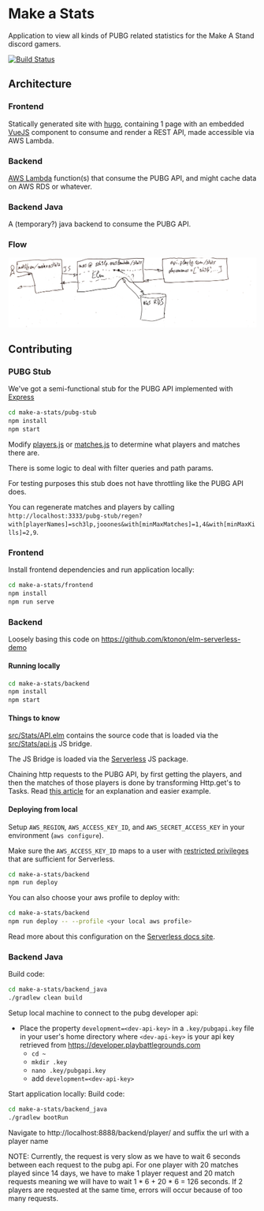 # Make a Stats
Application to view all kinds of PUBG related statistics for the Make A Stand discord gamers.

[![Build Status](https://travis-ci.org/SoftwareSandbox/make-a-stats.svg)](https://travis-ci.org/SoftwareSandbox/make-a-stats)


## Architecture
### Frontend
Statically generated site with [hugo](https://gohugo.io), containing 1 page with an embedded [VueJS](https://vuejs.org) component to consume and render a REST API, made accessible via AWS Lambda.

### Backend
[AWS Lambda](https://aws.amazon.com/lambda/) function(s) that consume the PUBG API, and might cache data on AWS RDS or whatever.

### Backend Java
A (temporary?) java backend to consume the PUBG API.

### Flow
![](docs/flow.png)

## Contributing
### PUBG Stub
We've got a semi-functional stub for the PUBG API implemented with [Express](https://expressjs.com/)

```sh
cd make-a-stats/pubg-stub
npm install
npm start
```

Modify [players.js](pubg-stub/players.js) or [matches.js](pubg-stub/matches.js) to determine what players and matches there are.

There is some logic to deal with filter queries and path params.

For testing purposes this stub does not have throttling like the PUBG API does.

You can regenerate matches and players by calling `http://localhost:3333/pubg-stub/regen?with[playerNames]=sch3lp,jooones&with[minMaxMatches]=1,4&with[minMaxKills]=2,9`.

### Frontend
Install frontend dependencies and run application locally:
```sh
cd make-a-stats/frontend
npm install
npm run serve
```

### Backend
Loosely basing this code on https://github.com/ktonon/elm-serverless-demo

#### Running locally

```sh
cd make-a-stats/backend
npm install
npm start
```

#### Things to know
[src/Stats/API.elm](src/Stats/API.elm) contains the source code that is loaded via the [src/Stats/api.js](src/Stats/api.js) JS bridge.

The JS Bridge is loaded via the [Serverless](https://serverless.com/) JS package.

Chaining http requests to the PUBG API, by first getting the players, and then the matches of those players is done by transforming Http.get's to Tasks.
Read [this article](http://tech.allo-media.net/learning/elm/2018/02/05/chaining-http-requests-in-elm.html) for an explanation and easier example.

#### Deploying from local
Setup `AWS_REGION`, `AWS_ACCESS_KEY_ID`, and `AWS_SECRET_ACCESS_KEY` in your environment (`aws configure`).

Make sure the `AWS_ACCESS_KEY_ID` maps to a user with [restricted privileges](https://github.com/serverless/serverless/issues/1439) that are sufficient for Serverless.

```sh
cd make-a-stats/backend
npm run deploy
```

You can also choose your aws profile to deploy with:

```sh
cd make-a-stats/backend
npm run deploy -- --profile <your local aws profile>
```

Read more about this configuration on the [Serverless docs site](https://serverless.com/framework/docs/providers/aws/cli-reference/config-credentials/).

### Backend Java
Build code:
```sh
cd make-a-stats/backend_java
./gradlew clean build
```

Setup local machine to connect to the pubg developer api:
- Place the property `development=<dev-api-key>` in a `.key/pubgapi.key` file in your user's home directory where `<dev-api-key>` is your api key retrieved from https://developer.playbattlegrounds.com
    - `cd ~`
    - `mkdir .key`
    - `nano .key/pubgapi.key`
    - add `development=<dev-api-key>`

Start application locally:
Build code:
```sh
cd make-a-stats/backend_java
./gradlew bootRun
```

Navigate to http://localhost:8888/backend/player/ and suffix the url with a player name

NOTE: Currently, the request is very slow as we have to wait 6 seconds between each request to the pubg api. For one player with 20 matches played since 14 days, we have to make 1 player request and 20 match requests meaning we will have to wait 1 * 6 + 20 * 6 = 126 seconds. If 2 players are requested at the same time, errors will occur because of too many requests.
